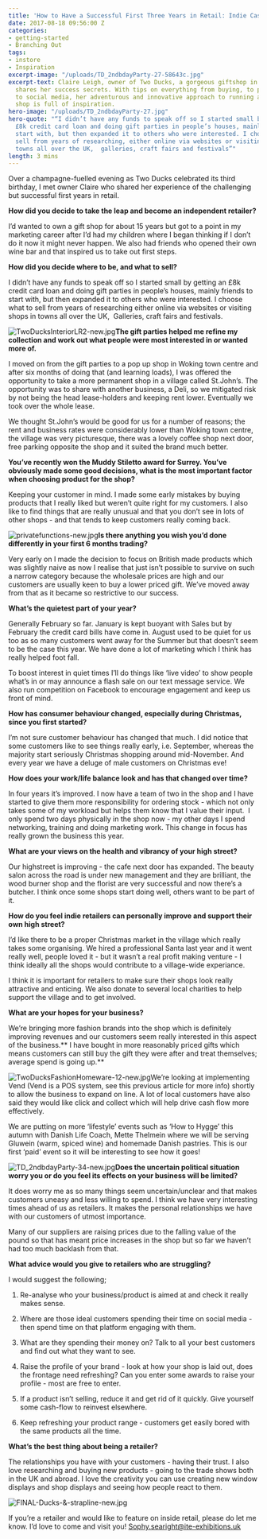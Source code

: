 ```yaml
---
title: 'How to Have a Successful First Three Years in Retail: Indie Case Study'
date: 2017-08-18 09:56:00 Z
categories:
- getting-started
- Branching Out
tags:
- instore
- Inspiration
excerpt-image: "/uploads/TD_2ndbdayParty-27-58643c.jpg"
excerpt-text: Claire Leigh, owner of Two Ducks, a gorgeous giftshop in St John’s Wokingham,
  shares her success secrets. With tips on everything from buying, to private events,
  to social media, her adventurous and innovative approach to running a small high-street
  shop is full of inspiration.
hero-image: "/uploads/TD_2ndbdayParty-27.jpg"
hero-quote: "“I didn’t have any funds to speak off so I started small by getting an
  £8k credit card loan and doing gift parties in people’s houses, mainly friends to
  start with, but then expanded it to others who were interested. I choose what to
  sell from years of researching, either online via websites or visiting shops in
  towns all over the UK,  galleries, craft fairs and festivals”"
length: 3 mins
---
```


Over a champagne-fuelled evening as Two Ducks celebrated its third birthday, I met owner Claire who shared her experience of the challenging but successful first years in retail.

**How did you decide to take the leap and become an independent retailer?**

I’d wanted to own a gift shop for about 15 years but got to a point in my marketing career after I’d had my children where I began thinking if I don’t do it now it might never happen. We also had friends who opened their own wine bar and that inspired us to take out first steps.

**How did you decide where to be, and what to sell?**

I didn’t have any funds to speak off so I started small by getting an £8k credit card loan and doing gift parties in people’s houses, mainly friends to start with, but then expanded it to others who were interested. I choose what to sell from years of researching either online via websites or visiting shops in towns all over the UK,  Galleries, craft fairs and festivals.

![TwoDucksInteriorLR2-new.jpg](/uploads/TwoDucksInteriorLR2-new.jpg)**The gift parties helped me refine my collection and work out what people were most interested in or wanted more of.**

I moved on from the gift parties to a pop up shop in Woking town centre and after six months of doing that (and learning loads), I was offered the opportunity to take a more permanent shop in a village called St.John’s. The opportunity was to share with another business, a Deli, so we mitigated risk by not being the head lease-holders and keeping rent lower. Eventually we took over the whole lease.

We thought St.John’s would be good for us for a number of reasons; the rent and business rates were considerably lower than Woking town centre, the village was very picturesque, there was a lovely coffee shop next door, free parking opposite the shop and it suited the brand much better.

**You’ve recently won the Muddy Stiletto award for Surrey. You’ve obviously made some good decisions, what is the most important factor when choosing product for the shop?**

Keeping your customer in mind. I made some early mistakes by buying products that I really liked but weren’t quite right for my customers. I also like to find things that are really unusual and that you don’t see in lots of other shops - and that tends to keep customers really coming back.

![privatefunctions-new.jpg](/uploads/privatefunctions-new.jpg)**Is there anything you wish you’d done differently in your first 6 months trading?**

Very early on I made the decision to focus on British made products which was slightly naive as now I realise that just isn’t possible to survive on such a narrow category because the wholesale prices are high and our customers are usually keen to buy a lower priced gift. We’ve moved away from that as it became so restrictive to our success.

**What’s the quietest part of your year?**

Generally February so far. January is kept buoyant with Sales but by February the credit card bills have come in. August used to be quiet for us too as so many customers went away for the Summer but that doesn’t seem to be the case this year. We have done a lot of marketing which I think has really helped foot fall.

To boost interest in quiet times I’ll do things like ‘live video’ to show people what’s in or may announce a flash sale on our text message service. We also run competition on Facebook to encourage engagement and keep us front of mind.

**How has consumer behaviour changed, especially during Christmas, since you first started?**

I’m not sure customer behaviour has changed that much. I did notice that some customers like to see things really early, i.e. September, whereas the majority start seriously Christmas shopping around mid-November. And every year we have a deluge of male customers on Christmas eve!

**How does your work/life balance look and has that changed over time?**

In four years it’s improved. I now have a team of two in the shop and I have started to give them more responsibility for ordering stock - which not only takes some of my workload but helps them know that I value their input.  I only spend two days physically in the shop now - my other days I spend networking, training and doing marketing work. This change in focus has really grown the business this year.

**What are your views on the health and vibrancy of your high street?**

Our highstreet is improving - the cafe next door has expanded. The beauty salon across the road is under new management and they are brilliant, the wood burner shop and the florist are very successful and now there’s a butcher. I think once some shops start doing well, others want to be part of it.

**How do you feel indie retailers can personally improve and support their own high street?**

I’d like there to be a proper Christmas market in the village which really takes some organising. We hired a professional Santa last year and it went really well, people loved it - but it wasn’t a real profit making venture - I think ideally all the shops would contribute to a village-wide experiance.

I think it is important for retailers to make sure their shops look really attractive and enticing. We also donate to several local charities to help support the village and to get involved.

**What are your hopes for your business?**

We’re bringing more fashion brands into the shop which is definitely improving revenues and our customers seem really interested in this aspect of the business.\*\* I have bought in more reasonably priced gifts which means customers can still buy the gift they were after and treat themselves; average spend is going up.\*\*

![TwoDucksFashionHomeware-12-new.jpg](/uploads/TwoDucksFashionHomeware-12-new.jpg)We’re looking at implementing Vend (Vend is a POS system, see this previous article for more info) shortly to allow the business to expand on line. A lot of local customers have also said they would like click and collect which will help drive cash flow more effectively.

We are putting on more ‘lifestyle’ events such as ‘How to Hygge’ this autumn with Danish Life Coach, Mette Thelmein where we will be serving Gluwein (warm, spiced wine) and homemade Danish pastries. This is our first ‘paid’ event so it will be interesting to see how it goes!

![TD_2ndbdayParty-34-new.jpg](/uploads/TD_2ndbdayParty-34-new.jpg)**Does the uncertain political situation worry you or do you feel its effects on your business will be limited?**

It does worry me as so many things seem uncertain/unclear and that makes customers uneasy and less willing to spend. I think we have very interesting times ahead of us as retailers. It makes the personal relationships we have with our customers of utmost importance.

Many of our suppliers are raising prices due to the falling value of the pound so that has meant price increases in the shop but so far we haven’t had too much backlash from that.

**What advice would you give to retailers who are struggling?**

I would suggest the following;

1. Re-analyse who your business/product is aimed at and check it really makes sense.

2. Where are those ideal customers spending their time on social media - then spend time on that platform engaging with them.

3. What are they spending their money on? Talk to all your best customers and find out what they want to see.

4. Raise the profile of your brand - look at how your shop is laid out, does the frontage need refreshing? Can you enter some awards to raise your profile - most are free to enter.

5. If a product isn’t selling, reduce it and get rid of it quickly. Give yourself some cash-flow to reinvest elsewhere.

6. Keep refreshing your product range - customers get easily bored with the same products all the time.

**What’s the best thing about being a retailer?**

The relationships you have with your customers - having their trust. I also love researching and buying new products - going to the trade shows both in the UK and abroad. I love the creativity you can use creating new window displays and shop displays and seeing how people react to them.

![FINAL-Ducks-&-strapline-new.jpg](/uploads/FINAL-Ducks-&-strapline-new.jpg)

If you’re a retailer and would like to feature on inside retail, please do let me know. I’d love to come and visit you! Sophy.searight@ite-exhibitions.uk